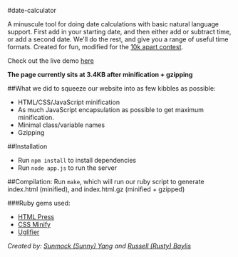 #date-calculator

A minuscule tool for doing date calculations with basic natural language support. First add in your starting date, and then either add or subtract time, or add a second date. We'll do the rest, and give you a range of useful time formats. Created for fun, modified for the [10k apart contest](https://a-k-apart.com).

Check out the live demo [here](http://calculatedates.com)

__The page currently sits at 3.4KB after minification + gzipping__

##What we did to squeeze our website into as few kibbles as possible:
- HTML/CSS/JavaScript minification
- As much JavaScript encapsulation as possible to get maximum minification.
- Minimal class/variable names
- Gzipping

##Installation
- Run `npm install` to install dependencies
- Run `node app.js` to run the server

##Compilation:
Run `make`, which will run our ruby script to generate index.html (minified), and index.html.gz (minified + gzipped)

###Ruby gems used:
- [HTML Press](https://github.com/stereobooster/html_press)
- [CSS Minify](https://github.com/matthiassiegel/cssminify)
- [Uglifier](https://github.com/lautis/uglifier)

_Created by: [Sunmock (Sunny) Yang](http://sunmock.com) and [Russell (Rusty) Baylis](http://imrusty.com/)_
